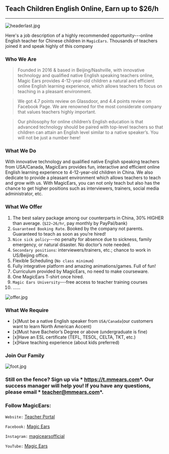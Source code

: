## Teach Children English Online, Earn up to $26/h
---

![headerlast.jpg](https://upload-images.jianshu.io/upload_images/14082979-980dea8df9c4c5dc.jpg?imageMogr2/auto-orient/strip%7CimageView2/2/w/1240)


Here's a job description of a highly recommended opportunity---online English teacher for Chinese children in `MagicEars`. Thousands of teachers joined it and speak highly of this company

### Who We Are

> Founded in 2016 & based in Beijing/Nashville, with innovative technology and qualified native English speaking teachers online, Magic Ears provides 4-12-year-old children a natural and efficient online English learning experience, which allows teachers to focus on teaching in a pleasant environment.

> We got 4.7 points review on Glassdoor, and 4.4 points review on Facebook Page. We are renowned for the most considerate company that values teachers highly important.

> Our philosophy for online children’s English education is that advanced technology should be paired with top-level teachers so that children can attain an English level similar to a native speaker’s. You will not be just a number here!

### What We Do

With innovative technology and qualified native English speaking teachers from USA/Canada, MagicEars provides fun, interactive and efficient online English learning experience to 4-12-year-old children in China. We also dedicate to provide a pleasant environment which allows teachers to teach and grow with us. With MagicEars, you can not only teach but also has the chance to get higher positions such as interviewers, trainers, social media administrator, etc.

### What We Offer

1. The best salary package among our counterparts in China, 30% HIGHER than average. (`$22~26/hr`, pay monthly by PayPal/bank)
2. `Guaranteed Booking Rate`. Booked by the company not parents. Guaranteed to teach as soon as you’re hired!
3. `Nice sick policy`---no penalty for absence due to sickness, family emergency, or natural disaster. No doctor’s note needed.
4. `Secondary positions`: interviewers/trainers, etc.; chance to work in US/Beijing office.
5. Flexible Scheduling (`No class minimum`)
6. Fully integrative platform and amazing animations/games. Full of fun!
7. Curriculum provided by MagicEars, no need to make courseware.
8. One MagicEars T-shirt once hired.
9. `Magic Ears University`---free access to teacher training courses
10. ......

![offer.jpg](https://upload-images.jianshu.io/upload_images/14082979-fb16a3fa982c0ceb.jpg?imageMogr2/auto-orient/strip%7CimageView2/2/w/1240)

### What We Require

- [x]Must be a native English speaker from `USA/Canada`(our customers want to learn North American Accent)
- [x]Must have Bachelor’s Degree or above (undergraduate is fine)
- [x]Have an ESL certificate (TEFL, TESOL, CELTA, TKT, etc.)
- [x]Have teaching experience (about kids preferred)

### Join Our Family

 ![foot.jpg](https://upload-images.jianshu.io/upload_images/14082979-d0e14384d6027a94.jpg?imageMogr2/auto-orient/strip%7CimageView2/2/w/1240)

### Still on the fence? Sign up via * https://t.mmears.com*. Our success manager will help you! If you have any questions, please email * teacher@mmears.com*.


### Follow MagicEars:
`Website:` [Teacher Portal](https://t.mmears.com/)

`Facebook:` [Magic Ears](https://www.facebook.com/MagicEarsEnglish/?epa=SEARCH_BOX)

`Instagram:` [magicearsofficial](https://www.instagram.com/magicearsofficial/?hl=zh-cn)

`YouTube:` [Magic Ears](https://www.youtube.com/channel/UCuMU0-qjeKJzxg1bCgBj08Q)
